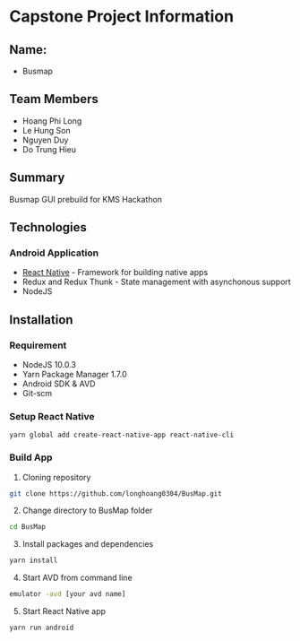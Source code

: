 # Capstone Project Information
## Name:
- Busmap
## Team Members
- Hoang Phi Long
- Le Hung Son
- Nguyen Duy
- Do Trung Hieu

## Summary
Busmap GUI prebuild for KMS Hackathon

## Technologies
### Android Application
- [React Native](RN_README.md) - Framework for building native apps
- Redux and Redux Thunk - State management with asynchonous support
- NodeJS

## Installation
### Requirement
- NodeJS 10.0.3
- Yarn Package Manager 1.7.0
- Android SDK & AVD
- Git-scm

### Setup React Native
```
yarn global add create-react-native-app react-native-cli
```

### Build App
1. Cloning repository
```sh
git clone https://github.com/longhoang0304/BusMap.git
```
2. Change directory to BusMap folder
```sh
cd BusMap
```
3. Install packages and dependencies
```sh
yarn install
```
4. Start AVD from command line
```sh
emulator -avd [your avd name]
```
5. Start React Native app
```sh
yarn run android
```
